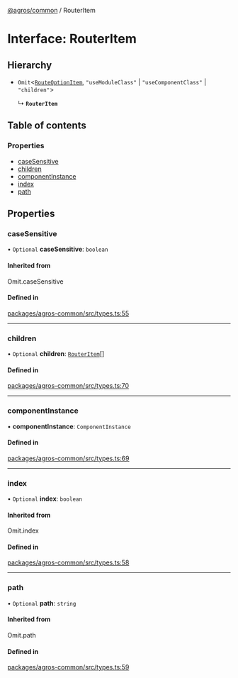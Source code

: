 [@agros/common](../index.md) / RouterItem

# Interface: RouterItem

## Hierarchy

- `Omit`<[`RouteOptionItem`](RouteOptionItem.md), ``"useModuleClass"`` \| ``"useComponentClass"`` \| ``"children"``\>

  ↳ **`RouterItem`**

## Table of contents

### Properties

- [caseSensitive](RouterItem.md#casesensitive)
- [children](RouterItem.md#children)
- [componentInstance](RouterItem.md#componentinstance)
- [index](RouterItem.md#index)
- [path](RouterItem.md#path)

## Properties

### <a id="casesensitive" name="casesensitive"></a> caseSensitive

• `Optional` **caseSensitive**: `boolean`

#### Inherited from

Omit.caseSensitive

#### Defined in

[packages/agros-common/src/types.ts:55](https://github.com/agrosjs/agros/blob/308fc0e/packages/agros-common/src/types.ts#L55)

___

### <a id="children" name="children"></a> children

• `Optional` **children**: [`RouterItem`](RouterItem.md)[]

#### Defined in

[packages/agros-common/src/types.ts:70](https://github.com/agrosjs/agros/blob/308fc0e/packages/agros-common/src/types.ts#L70)

___

### <a id="componentinstance" name="componentinstance"></a> componentInstance

• **componentInstance**: `ComponentInstance`

#### Defined in

[packages/agros-common/src/types.ts:69](https://github.com/agrosjs/agros/blob/308fc0e/packages/agros-common/src/types.ts#L69)

___

### <a id="index" name="index"></a> index

• `Optional` **index**: `boolean`

#### Inherited from

Omit.index

#### Defined in

[packages/agros-common/src/types.ts:58](https://github.com/agrosjs/agros/blob/308fc0e/packages/agros-common/src/types.ts#L58)

___

### <a id="path" name="path"></a> path

• `Optional` **path**: `string`

#### Inherited from

Omit.path

#### Defined in

[packages/agros-common/src/types.ts:59](https://github.com/agrosjs/agros/blob/308fc0e/packages/agros-common/src/types.ts#L59)
